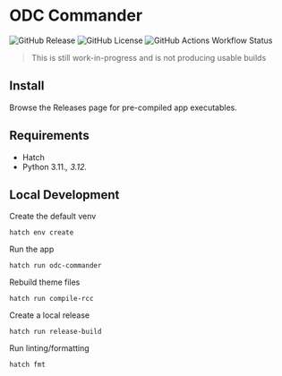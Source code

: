 # ODC Commander

![GitHub Release](https://img.shields.io/github/v/release/leocov-dev/odc-commander)
![GitHub License](https://img.shields.io/github/license/leocov-dev/odc-commander)
![GitHub Actions Workflow Status](https://img.shields.io/github/actions/workflow/status/leocov-dev/odc-commander/ci.yaml)


> This is still work-in-progress and is not producing usable builds

## Install

Browse the Releases page for pre-compiled app executables.

## Requirements

- Hatch
- Python 3.11.*, 3.12.*

## Local Development

Create the default venv
```shell
hatch env create
```

Run the app
```shell
hatch run odc-commander
```

Rebuild theme files
```shell
hatch run compile-rcc
```

Create a local release
```shell
hatch run release-build
```

Run linting/formatting
```shell
hatch fmt
```